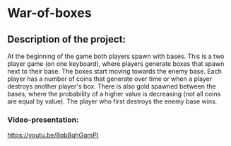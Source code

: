 # War-of-boxes
## Description of the project:
At the beginning of the game both players spawn with bases. This is a two player game (on one keyboard), where players generate boxes that spawn next to their base. The boxes start moving towards the enemy base. Each player has a number of coins that generate over time or when a player destroys another player's box. There is also gold spawned between the bases, where the probability of a higher value is decreasing (not all coins are equal by value).
The player who first destroys the enemy base wins.

### Video-presentation: 
https://youtu.be/8qb8qhGqmPI
